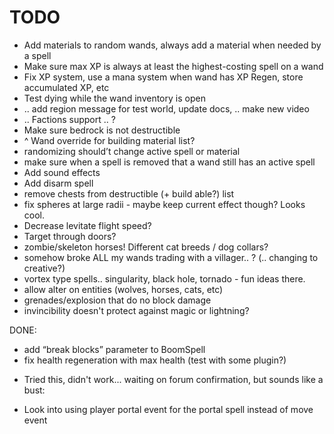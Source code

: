 # TODO

 - Add materials to random wands, always add a material when needed by a spell
 - Make sure max XP is always at least the highest-costing spell on a wand
 - Fix XP system, use a mana system when wand has XP Regen, store accumulated XP, etc
 - Test dying while the wand inventory is open
 - .. add region message for test world, update docs, .. make new video
 - .. Factions support .. ?
 - Make sure bedrock is not destructible
 - ^ Wand override for building material list?
 - randomizing should’t change active spell or material
 - make sure when a spell is removed that a wand still has an active spell
 - Add sound effects
 - Add disarm spell
 - remove chests from destructible (+ build able?) list
 - fix spheres at large radii - maybe keep current effect though? Looks cool.
 - Decrease levitate flight speed?
 - Target through doors?
 - zombie/skeleton horses! Different cat breeds / dog collars?
 - somehow broke ALL my wands trading with a villager.. ? (.. changing to creative?)
 - vortex type spells.. singularity, black hole, tornado - fun ideas there.
 - allow alter on entities (wolves, horses, cats, etc)
 - grenades/explosion that do no block damage
 - invincibility doesn't protect against magic or lightning?


DONE:

 - add “break blocks” parameter to BoomSpell
 - fix health regeneration with max health (test with some plugin?)
 * Tried this, didn't work... waiting on forum confirmation, but sounds like a bust:
  - Look into using player portal event for the portal spell instead of move event

